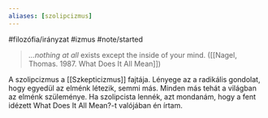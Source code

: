 ```yaml
---
aliases: [szolipcizmus]
---
```

#filozófia/irányzat #izmus   #note/started 
> *...nothing at all* exists except the inside of your mind. ([[Nagel, Thomas. 1987. What Does It All Mean]])

A szolipcizmus a [[Szkepticizmus]] fajtája. Lényege az a radikális gondolat, hogy egyedül az elménk létezik, semmi más. Minden más tehát a világban az elménk szüleménye. Ha szolipcista lennék, azt mondanám, hogy a fent idézett What Does It All Mean?-t valójában én írtam.